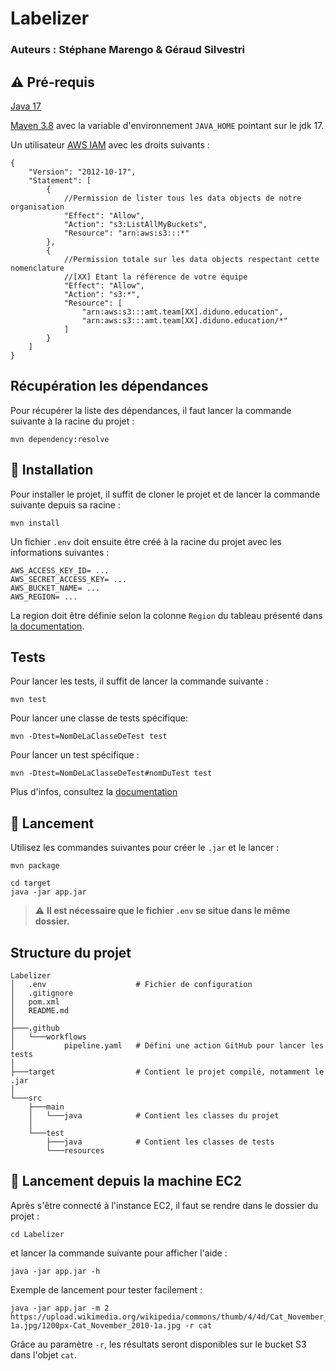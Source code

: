# Labelizer

### Auteurs : Stéphane Marengo & Géraud Silvestri

## :warning: Pré-requis

[Java 17](https://adoptium.net/temurin/releases/)

[Maven 3.8](https://maven.apache.org/download.cgi) avec la variable d'environnement `JAVA_HOME` pointant sur le jdk 17.

Un utilisateur [AWS IAM](https://aws.amazon.com/iam/) avec les droits suivants :

```
{
    "Version": "2012-10-17",
    "Statement": [
        {
            //Permission de lister tous les data objects de notre organisation
            "Effect": "Allow",
            "Action": "s3:ListAllMyBuckets",
            "Resource": "arn:aws:s3:::*"
        },
        {   
            //Permission totale sur les data objects respectant cette nomenclature
            //[XX] Etant la référence de votre équipe
            "Effect": "Allow",
            "Action": "s3:*",
            "Resource": [
                "arn:aws:s3:::amt.team[XX].diduno.education",
                "arn:aws:s3:::amt.team[XX].diduno.education/*"
            ]
        }
    ]
}
```

## Récupération les dépendances

Pour récupérer la liste des dépendances, il faut lancer la commande suivante à la racine du projet :
```
mvn dependency:resolve
```

## :wrench: Installation

Pour installer le projet, il suffit de cloner le projet et de lancer la commande suivante depuis sa racine :

```
mvn install
```

Un fichier `.env` doit ensuite être créé à la racine du projet avec les informations suivantes :

```
AWS_ACCESS_KEY_ID= ...
AWS_SECRET_ACCESS_KEY= ...
AWS_BUCKET_NAME= ...
AWS_REGION= ...
```

La region doit être définie selon la colonne `Region` du tableau présenté dans  
[la documentation](https://docs.aws.amazon.com/AmazonRDS/latest/UserGuide/Concepts.RegionsAndAvailabilityZones.html#Concepts.RegionsAndAvailabilityZones.Regions).

## Tests

Pour lancer les tests, il suffit de lancer la commande suivante :

```
mvn test
```

Pour lancer une classe de tests spécifique:

```
mvn -Dtest=NomDeLaClasseDeTest test
```

Pour lancer un test spécifique :

```
mvn -Dtest=NomDeLaClasseDeTest#nomDuTest test
```

Plus d'infos, consultez la [documentation](https://maven.apache.org/surefire/maven-surefire-plugin/examples/single-test.html)

## :rocket: Lancement

Utilisez les commandes suivantes pour créer le `.jar` et le lancer :

```
mvn package

cd target
java -jar app.jar
```

> :warning: **Il est nécessaire que le fichier `.env` se situe dans le même dossier.**

## Structure du projet

```
Labelizer
│   .env                    # Fichier de configuration
│   .gitignore
│   pom.xml
│   README.md
│
├───.github
│   └───workflows
│           pipeline.yaml   # Défini une action GitHub pour lancer les tests
│
├───target                  # Contient le projet compilé, notamment le .jar
│
└───src
    ├───main
    │   └───java            # Contient les classes du projet
    │
    └───test
        ├───java            # Contient les classes de tests
        └───resources
```

## :roller_coaster: Lancement depuis la machine EC2

Après s'être connecté à l'instance EC2, il faut se rendre dans le dossier du projet :

```
cd Labelizer
```

et lancer la commande suivante pour afficher l'aide :

```
java -jar app.jar -h
```

Exemple de lancement pour tester facilement :

```
java -jar app.jar -m 2 https://upload.wikimedia.org/wikipedia/commons/thumb/4/4d/Cat_November_2010-1a.jpg/1200px-Cat_November_2010-1a.jpg -r cat
```

Grâce au paramètre `-r`, les résultats seront disponibles sur le bucket S3 dans l'objet `cat`.
